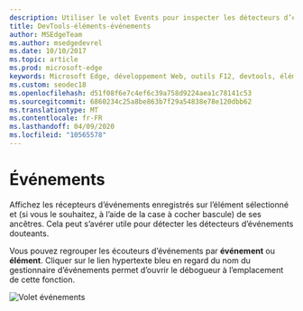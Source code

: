 ```yaml
---
description: Utiliser le volet Events pour inspecter les détecteurs d’événements enregistrés sur la page
title: DevTools-éléments-événements
author: MSEdgeTeam
ms.author: msedgedevrel
ms.date: 10/10/2017
ms.topic: article
ms.prod: microsoft-edge
keywords: Microsoft Edge, développement Web, outils F12, devtools, éléments, détecteurs d’événements, gestionnaires d’événements
ms.custom: seodec18
ms.openlocfilehash: d51f08f6e7c4ef6c39a758d9224aea1c78141c53
ms.sourcegitcommit: 6860234c25a8be863b7f29a54838e78e120dbb62
ms.translationtype: MT
ms.contentlocale: fr-FR
ms.lasthandoff: 04/09/2020
ms.locfileid: "10565578"
---
```

# Événements 

Affichez les récepteurs d’événements enregistrés sur l’élément sélectionné et (si vous le souhaitez, à l’aide de la case à cocher bascule) de ses ancêtres. Cela peut s’avérer utile pour détecter les détecteurs d’événements douteants. 

Vous pouvez regrouper les écouteurs d’événements par **événement** ou **élément**. Cliquer sur le lien hypertexte bleu en regard du nom du gestionnaire d’événements permet d’ouvrir le débogueur à l’emplacement de cette fonction.

![Volet événements](../media/elements_events.png)